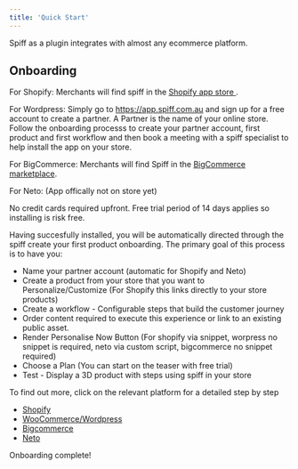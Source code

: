 ```yaml
---
title: 'Quick Start'
---
```


Spiff as a plugin integrates with almost any ecommerce platform. 

## Onboarding

For Shopify: Merchants will find spiff in the [Shopify app store ](https://apps.shopify.com/spiff-connect?surface_detail=product+customiser&surface_inter_position=1&surface_intra_position=4&surface_type=search).

For Wordpress: Simply go to https://app.spiff.com.au and sign up for a free account to create a partner. A Partner is the name of your online store. Follow the onboarding processs to create your partner account, first product and first workflow and then book a meeting with a spiff specialist to help install the app on your store.

For BigCommerce: Merchants will find Spiff in the [BigCommerce marketplace](https://www.bigcommerce.com/apps/spiff-3d-product-customizer/?search=spiff).

For Neto: (App offically not on store yet)

No credit cards required upfront. Free trial period of 14 days applies so installing is risk free. 

Having succesfully installed, you will be automatically directed through the spiff create your first product onboarding. 
The primary goal of this process is to have you: 
- Name your partner account (automatic for Shopify and Neto) 
- Create a product from your store that you want to Personalize/Customize (For Shopify this links directly to your store products)
- Create a workflow - Configurable steps that build the customer journey
- Order content required to execute this experience or link to an existing public asset.
- Render Personalise Now Button (For shopify via snippet, worpress no snippet is required, neto via custom script, bigcommerce no snippet required) 
- Choose a Plan (You can start on the teaser with free trial) 
- Test - Display a 3D product with steps using spiff in your store

To find out more, click on the relevant platform for a detailed step by step 

- [Shopify](https://help.spiff.com.au/integrations/shopify)  
- [WooCommerce/Wordpress](https://help.spiff.com.au/integrations/wordpress)
- [Bigcommerce](https://help.spiff.com.au/integrations/bigcommerce-plugin)
- [Neto](https://help.spiff.com.au/integrations/neto-plugin)

Onboarding complete!